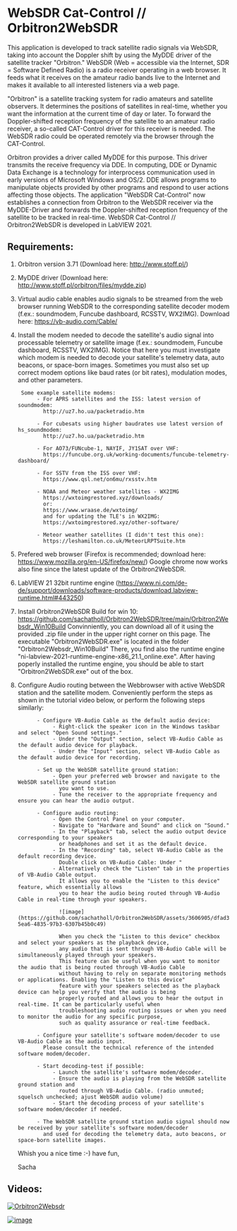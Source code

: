 # WebSDR Cat-Control // Orbitron2WebSDR
This application is developed to track satellite radio signals via WebSDR, taking into account the Doppler shift by using the MyDDE driver of the satellite tracker "Orbitron."
WebSDR (Web = accessible via the Internet, SDR = Software Defined Radio) is a radio receiver operating in a web browser. It feeds what it receives on the amateur radio bands live to the Internet and makes it available to all interested listeners via a web page.

"Orbitron" is a satellite tracking system for radio amateurs and satellite observers. It determines the positions of satellites in real-time, whether you want the information at the current time of day or later. To forward the Doppler-shifted reception frequency of the satellite to an amateur radio receiver, a so-called CAT-Control driver for this receiver is needed. The WebSDR radio could be operated remotely via the browser through the CAT-Control.

Orbitron provides a driver called MyDDE for this purpose. This driver transmits the receive frequency via DDE. In computing, DDE or Dynamic Data Exchange is a technology for interprocess communication used in early versions of Microsoft Windows and OS/2. DDE allows programs to manipulate objects provided by other programs and respond to user actions affecting those objects.
The application "WebSDR Cat-Control" now establishes a connection from Orbitron to the WebSDR receiver via the MyDDE-Driver and forwards the Doppler-shifted reception frequency of the satellite to be tracked in real-time. WebSDR Cat-Control // Orbitron2WebSDR is developed in LabVIEW 2021.

Requirements:
----------------
1) Orbitron version 3.71  (Download here: http://www.stoff.pl/)

2) MyDDE driver  (Download here: http://www.stoff.pl/orbitron/files/mydde.zip)

3) Virtual audio cable enables audio signals to be streamed from the web browser running WebSDR to 
   the corresponding satellite decoder modem (f.ex.: soundmodem, Funcube dashboard, RCSSTV, WX2IMG). 
   Download here: https://vb-audio.com/Cable/

4) Install the modem needed to decode the satellite's audio signal into processable telemetry or satellite image
   (f.ex.: soundmodem, Funcube dashboard, RCSSTV, WX2IMG). Notice that here you must investigate which modem is needed 
   to decode your satellite's telemetry data, auto beacons, or space-born images. Sometimes you must also set up correct 
   modem options like baud rates (or bit rates), modulation modes, and other parameters.
   
        Some example satellite modems:
             - For APRS satellites and the ISS: latest version of soundmodem:
               http://uz7.ho.ua/packetradio.htm
               
             - For cubesats using higher baudrates use latest version of hs_soundmodem:
               http://uz7.ho.ua/packetradio.htm
               
             - For AO73/FUNcube-1, NAYIF, JY1SAT over VHF: 
               https://funcube.org.uk/working-documents/funcube-telemetry-dashboard/
               
             - For SSTV from the ISS over VHF: 
               https://www.qsl.net/on6mu/rxsstv.htm
               
             - NOAA and Meteor weather satellites - WX2IMG
               https://wxtoimgrestored.xyz/downloads/
               or:
               https://www.wraase.de/wxtoimg/
               and for updating the TLE's in WX2IMG:
               https://wxtoimgrestored.xyz/other-software/

             - Meteor weather satellites (I didn't test this one):
               https://leshamilton.co.uk/MeteorLRPTSuite.htm
    
5) Prefered web browser (Firefox is recommended; download here: https://www.mozilla.org/en-US/firefox/new/)
   Google chrome now works also fine since the latest update of the Orbitron2WebSDR.

6) LabVIEW 21 32bit runtime engine (https://www.ni.com/de-de/support/downloads/software-products/download.labview-runtime.html#443250)

7) Install Orbitron2WebSDR Build for win 10: https://github.com/sachatholl/Orbitron2WebSDR/tree/main/Orbitron2Websdr_Win10Build
   Convinniently, you can download all of it using the provided .zip file 
   under in the upper right corner on this page. The executable "Orbitron2WebSDR.exe"
   is located in the folder "Orbitron2Websdr_Win10Build" There, you find also the 
   runtime engine "ni-labview-2021-runtime-engine-x86_21.1_online.exe".
   After having poperly installed the runtime engine, you should be able
   to start "Orbitron2WebSDR.exe" out of the box.
   
8) Configure Audio routing between the Webbrowser with active WebSDR station and 
   the satellite modem. Conveniently perform the steps as shown in the tutorial 
   video below, or perform the following steps similarly:

             - Configure VB-Audio Cable as the default audio device:
                  - Right-click the speaker icon in the Windows taskbar and select "Open Sound settings."
                  - Under the "Output" section, select VB-Audio Cable as the default audio device for playback.
                  - Under the "Input" section, select VB-Audio Cable as the default audio device for recording.

             - Set up the WebSDR satellite ground station:
                  - Open your preferred web browser and navigate to the WebSDR satellite ground station 
                    you want to use.
                  - Tune the receiver to the appropriate frequency and ensure you can hear the audio output.

             - Configure audio routing:
                  - Open the Control Panel on your computer.
                  - Navigate to "Hardware and Sound" and click on "Sound."
                  - In the "Playback" tab, select the audio output device corresponding to your speakers 
                    or headphones and set it as the default device.
                  - In the "Recording" tab, select VB-Audio Cable as the default recording device.
                    Double click on VB-Audio Cable: Under "
                  - Alternatively check the "Listen" tab in the properties of VB-Audio Cable output. 
                    It allows you to enable the "Listen to this device" feature, which essentially allows 
                    you to hear the audio being routed through VB-Audio Cable in real-time through your speakers.

                    ![image](https://github.com/sachatholl/Orbitron2WebSDR/assets/3606905/dfad3f51-5ea6-4835-97b3-6307b45b0c49)

                    When you check the "Listen to this device" checkbox and select your speakers as the playback device, 
                    any audio that is sent through VB-Audio Cable will be simultaneously played through your speakers. 
                    This feature can be useful when you want to monitor the audio that is being routed through VB-Audio Cable 
                    without having to rely on separate monitoring methods or applications. Enabling the "Listen to this device" 
                    feature with your speakers selected as the playback device can help you verify that the audio is being 
                    properly routed and allows you to hear the output in real-time. It can be particularly useful when 
                    troubleshooting audio routing issues or when you need to monitor the audio for any specific purpose, 
                    such as quality assurance or real-time feedback.
                    
             - Configure your satellite's software modem/decoder to use VB-Audio Cable as the audio input. 
               Please consult the technical reference of the intended software modem/decoder.
           
             - Start decoding-test if possible:
                  - Launch the satellite's software modem/decoder.
                  - Ensure the audio is playing from the WebSDR satellite ground station and 
                    routed through VB-Audio Cable. (radio unmuted; squelsch unchecked; ajust WebSDR audio volume)
                  - Start the decoding process of your satellite's software modem/decoder if needed.

             - The WebSDR satellite ground station audio signal should now be received by your satellite's software modem/decoder 
               and used for decoding the telemetry data, auto beacons, or space-born satellite images.
   
   Whish you a nice time :-)
   have fun,
  
   Sacha



Videos:
----------------

[![Orbitron2Websdr](https://user-images.githubusercontent.com/3606905/159119945-d6d3702a-a1e7-4796-a31f-a2ced8f14182.JPG)](https://www.youtube.com/watch?v=LkdO7o0-AwY)


[![image](https://user-images.githubusercontent.com/3606905/155881896-1a0cb6a4-7386-4a0d-8725-96ccdb60dfef.png)](https://www.youtube.com/watch?v=3J_UkhTQFNA)
